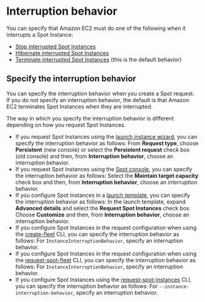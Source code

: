 # Interruption behavior<a name="interruption-behavior"></a>

You can specify that Amazon EC2 must do one of the following when it interrupts a Spot Instance:
+ [Stop interrupted Spot Instances](stop-spot-instances.md)
+ [Hibernate interrupted Spot Instances](hibernate-spot-instances.md)
+ [Terminate interrupted Spot Instances](terminate-interrupted-spot-instances.md) \(this is the default behavior\)

## Specify the interruption behavior<a name="specifying-spot-interruption-behavior"></a>

You can specify the interruption behavior when you create a Spot request\. If you do not specify an interruption behavior, the default is that Amazon EC2 terminates Spot Instances when they are interrupted\.

The way in which you specify the interruption behavior is different depending on how you request Spot Instances\.
+ If you request Spot Instances using the [launch instance wizard](ec2-launch-instance-wizard.md), you can specify the interruption behavior as follows: From **Request type**, choose **Persistent** \(new console\) or select the **Persistent request** check box \(old console\) and then, from **Interruption behavior**, choose an interruption behavior\.
+ If you request Spot Instances using the [Spot console](work-with-spot-fleets.md#create-spot-fleet), you can specify the interruption behavior as follows: Select the **Maintain target capacity** check box and then, from **Interruption behavior**, choose an interruption behavior\.
+ If you configure Spot Instances in a [launch template](create-launch-template.md), you can specify the interruption behavior as follows: In the launch template, expand **Advanced details** and select the **Request Spot Instances** check box\. Choose **Customize** and then, from **Interruption behavior**, choose an interruption behavior\.
+ If you configure Spot Instances in the request configuration when using the [create\-fleet](https://docs.aws.amazon.com/cli/latest/reference/ec2/create-fleet.html) CLI, you can specify the interruption behavior as follows: For `InstanceInterruptionBehavior`, specify an interruption behavior\.
+ If you configure Spot Instances in the request configuration when using the [request\-spot\-fleet](https://docs.aws.amazon.com/cli/latest/reference/ec2/request-spot-fleet.html) CLI, you can specify the interruption behavior as follows: For `InstanceInterruptionBehavior`, specify an interruption behavior\.
+ If you configure Spot Instances using the [request\-spot\-instances](https://docs.aws.amazon.com/cli/latest/reference/ec2/request-spot-instances.html) CLI, you can specify the interruption behavior as follows: For `--instance-interruption-behavior`, specify an interruption behavior\.